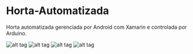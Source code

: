 # Horta-Automatizada
Horta automatizada gerenciada por Android com Xamarin e controlada por Arduino.

![alt tag](http://i.imgur.com/TXtiKC0.jpg)
![alt tag](http://image.prntscr.com/image/a0e9df3ac0334456adf989f07a36dc7b.png)
![alt tag](http://image.prntscr.com/image/bf247fa10e004b5fb0bc606ad8bce3a8.png)
![alt tag](http://image.prntscr.com/image/f31f27dce1f74e0e8565f7d15ae28019.png)
